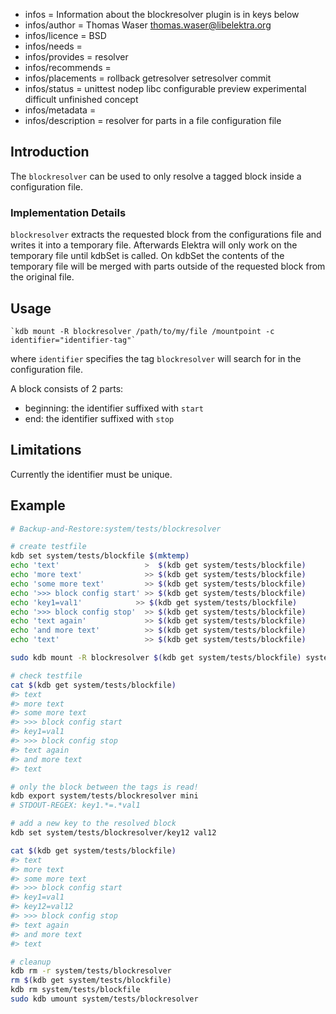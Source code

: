 - infos = Information about the blockresolver plugin is in keys below
- infos/author = Thomas Waser <thomas.waser@libelektra.org>
- infos/licence = BSD
- infos/needs =
- infos/provides = resolver
- infos/recommends =
- infos/placements = rollback getresolver setresolver commit
- infos/status = unittest nodep libc configurable preview experimental difficult unfinished concept
- infos/metadata =
- infos/description = resolver for parts in a file configuration file

## Introduction

The `blockresolver` can be used to only resolve a tagged block inside a configuration file.

### Implementation Details

`blockresolver` extracts the requested block from the configurations file and writes it into a temporary file. Afterwards Elektra will only work on the temporary file until kdbSet is called. On kdbSet the contents of the temporary file will be merged with parts outside of the requested block from the original file.

## Usage

    `kdb mount -R blockresolver /path/to/my/file /mountpoint -c identifier="identifier-tag"`

where `identifier` specifies the tag `blockresolver` will search for in the configuration file.

A block consists of 2 parts:

- beginning: the identifier suffixed with `start`
- end: the identifier suffixed with `stop`

## Limitations

Currently the identifier must be unique.

## Example

```sh
# Backup-and-Restore:system/tests/blockresolver

# create testfile
kdb set system/tests/blockfile $(mktemp)
echo 'text'                   >  $(kdb get system/tests/blockfile)
echo 'more text'              >> $(kdb get system/tests/blockfile)
echo 'some more text'         >> $(kdb get system/tests/blockfile)
echo '>>> block config start' >> $(kdb get system/tests/blockfile)
echo 'key1=val1'            >> $(kdb get system/tests/blockfile)
echo '>>> block config stop'  >> $(kdb get system/tests/blockfile)
echo 'text again'             >> $(kdb get system/tests/blockfile)
echo 'and more text'          >> $(kdb get system/tests/blockfile)
echo 'text'                   >> $(kdb get system/tests/blockfile)

sudo kdb mount -R blockresolver $(kdb get system/tests/blockfile) system/tests/blockresolver -c identifier=">>> block config" mini

# check testfile
cat $(kdb get system/tests/blockfile)
#> text
#> more text
#> some more text
#> >>> block config start
#> key1=val1
#> >>> block config stop
#> text again
#> and more text
#> text

# only the block between the tags is read!
kdb export system/tests/blockresolver mini
# STDOUT-REGEX: key1.*=.*val1

# add a new key to the resolved block
kdb set system/tests/blockresolver/key12 val12

cat $(kdb get system/tests/blockfile)
#> text
#> more text
#> some more text
#> >>> block config start
#> key1=val1
#> key12=val12
#> >>> block config stop
#> text again
#> and more text
#> text

# cleanup
kdb rm -r system/tests/blockresolver
rm $(kdb get system/tests/blockfile)
kdb rm system/tests/blockfile
sudo kdb umount system/tests/blockresolver
```
